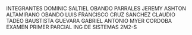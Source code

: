 INTEGRANTES
DOMINIC SALTIEL OBANDO PARRALES
JEREMY ASHTON ALTAMIRANO OBANDO
LUIS FRANCISCO CRUZ SANCHEZ
CLAUDIO TADEO BAUSTISTA GUEVARA
GABRIEL ANTONIO MYER CORDOBA
EXAMEN PRIMER PARCIAL ING DE SISTEMAS 2M2-S 
